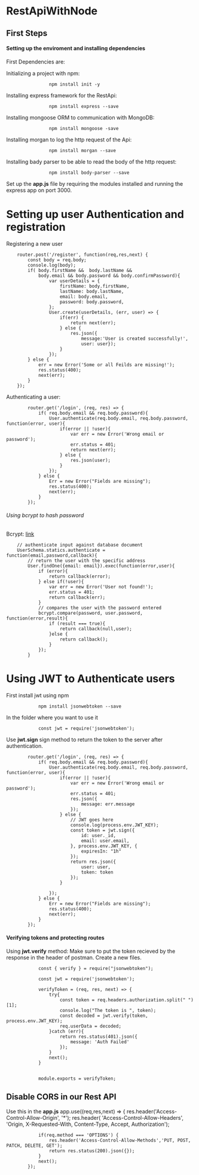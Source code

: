 # RestApiWithNode

## First Steps
#### Setting up the enviroment and installing dependencies

First Dependencies are:

Initializing a project with npm:

                    npm install init -y

Installing express framework for the RestApi:

                    npm install express --save

Installing mongoose ORM to communication with MongoDB:
                    
                    npm install mongoose -save

Installing morgan to log the http request of the Api:
                    
                    npm install morgan --save

Installing bady parser to be able to read the body of the http request:
                    
                    npm install body-parser --save

Set up the **app.js** file by requiring the modules installed and running the express app on port 3000.

# Setting up user Authentication and registration


Registering a new user

        router.post('/register', function(req,res,next) {
            const body = req.body;
            console.log(body);
            if( body.firstName &&  body.lastName && 
                body.email && body.password && body.confirmPassword){
                    var userDetails = {
                        firstName: body.firstName,
                        lastName: body.lastName,
                        email: body.email,
                        password: body.password,
                    };
                    User.create(userDetails, (err, user) => {
                        if(err) {
                            return next(err);
                        } else {
                            res.json({
                                message:'User is created successfully!',
                                user: user});
                        }
                    });
            } else {
                err = new Error('Some or all Feilds are missing!');
                res.status(400);
                next(err);
            }
        });

Authenticating a user:

            router.get('/login', (req, res) => {
                if( req.body.email && req.body.password){
                    User.authenticate(req.body.email, req.body.password, function(error, user){
                        if(error || !user){
                            var err = new Error('Wrong email or password');
                            err.status = 401;
                            return next(err);
                        } else {
                            res.json(user);
                        }
                    });
                } else {
                    Err = new Error("Fields are missing");
                    res.status(400);
                    next(err);
                }
            });
###### Using bcrypt to hash password

Bcrypt: [link](https://github.com/kelektiv/node.bcrypt.js)

        // authenticate input against database document
        UserSchema.statics.authenticate = function(email,password,callback){
            // return the user with the specific address
            User.findOne({email: email}).exec(function(error,user){
                if (error){
                    return callback(error);
                } else if(!user){
                    var err = new Error('User not found!');
                    err.status = 401;
                    return callback(err);
                }
                // compares the user with the password entered 
                bcrypt.compare(password, user.password, function(error,result){
                    if (result === true){
                        return callback(null,user);
                    }else {
                        return callback();
                    }
                });
            }

# Using JWT to Authenticate users

First install jwt using npm


                npm install jsonwebtoken --save


In the folder where you want to use it

                const jwt = require('jsonwebtoken');    

Use **jwt.sign** sign method to return the token to the server after authentication.

            router.get('/login', (req, res) => {
                if( req.body.email && req.body.password){
                    User.authenticate(req.body.email, req.body.password, function(error, user){
                        if(error || !user){
                            var err = new Error('Wrong email or password');
                            err.status = 401;
                            res.json({
                                message: err.message
                            });
                        } else {
                            // JWT goes here
                            console.log(process.env.JWT_KEY);
                            const token = jwt.sign({
                                id: user._id,
                                email: user.email,
                            }, process.env.JWT_KEY, {
                                expiresIn: "1h"
                            });
                            return res.json({
                                user: user,
                                token: token
                            });
                        }
                        
                    });
                } else {
                    Err = new Error("Fields are missing");
                    res.status(400);
                    next(err);
                }
            });



#### Verifying tokens and protecting routes

Using **jwt.verify** method:
Make sure to put the token recieved by the response in the header of postman.
Create a new files.

                const { verify } = require("jsonwebtoken");

                const jwt = require('jsonwebtoken');

                verifyToken = (req, res, next) => {
                    try{
                        const token = req.headers.authorization.split(" ")[1];
                        console.log("The token is ", token);
                        const decoded = jwt.verify(token, process.env.JWT_KEY);
                        req.userData = decoded;
                    }catch (err){
                        return res.status(401).json({
                            message: 'Auth Failed'
                        });
                    }
                    next();
                }


                module.exports = verifyToken;

## Disable CORS in our Rest API

Use this in the **app.js**
            app.use((req,res,next) => {
                res.header('Access-Control-Allow-Origin', '*');
                res.header(
                    'Access-Control-Allow-Headers',
                    'Origin, X-Requested-With, Content-Type, Accept, Authorization');
                
                if(req.method === 'OPTIONS') {
                    res.header('Access-Control-Allow-Methods','PUT, POST, PATCH, DELETE, GET');
                    return res.status(200).json({});
                }
                next();
            });


#  
